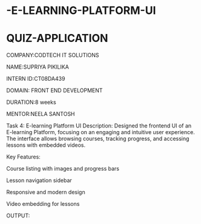 # -E-LEARNING-PLATFORM-UI
# QUIZ-APPLICATION
COMPANY:CODTECH IT SOLUTIONS

NAME:SUPRIYA PIKILIKA

INTERN ID:CT08DA439

DOMAIN: FRONT END DEVELOPMENT

DURATION:8 weeks 

MENTOR:NEELA SANTOSH

Task 4: E-learning Platform UI
Description:
Designed the frontend UI of an E-learning Platform, focusing on an engaging and intuitive user experience. The interface allows browsing courses, tracking progress, and accessing lessons with embedded videos.

Key Features:

Course listing with images and progress bars

Lesson navigation sidebar

Responsive and modern design

Video embedding for lessons


OUTPUT:
